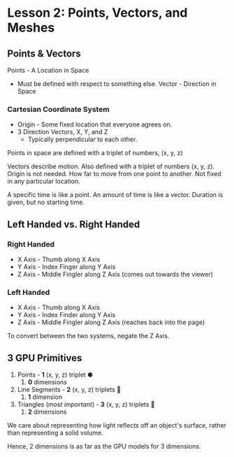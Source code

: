 # Lesson 2: Points, Vectors, and Meshes

## Points & Vectors

Points - A Location in Space
  * Must be defined with respect to something else.
Vector - Direction in Space

### Cartesian Coordinate System
* Origin - Some fixed location that everyone agrees on.
* 3 Direction Vectors, X, Y, and Z
    * Typically perpendicular to each other.

Points in space are defined with a triplet of numbers, (x, y, z)

Vectors describe motion. Also defined with a triplet of numbers (x, y, z).
Origin is not needed. How far to move from one point to another.
Not fixed in any particular location.

A specific time is like a point. An amount of time is like a vector.
Duration is given, but no starting time.

## Left Handed vs. Right Handed

### Right Handed
* X Axis - Thumb along X Axis
* Y Axis - Index Finger along Y Axis
* Z Axis - Middle Fingler along Z Axis (comes out towards the viewer)

### Left Handed
* X Axis - Thumb along X Axis
* Y Axis - Index Finder along Y Axis
* Z Axis - Middle Fingler along Z Axis (reaches back into the page)

To convert between the two systems, negate the Z Axis.

## 3 GPU Primitives

1. Points - **1** (x, y, z) triplet ⚈
     1. **0** dimensions
2. Line Segments - **2** (x, y, z) triplets 📏
     1. **1** dimension
3. Triangles (*most important*) - **3** (x, y, z) triplets 🔺
     1. **2** dimensions

We care about representing how light reflects off an object's surface, rather than representing a solid volume.

Hence, 2 dimensions is as far as the GPU models for 3 dimensions.
